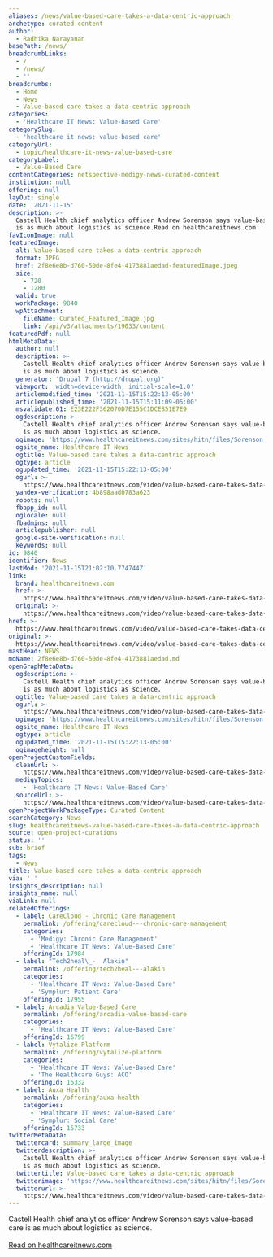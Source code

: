 ```yaml
---
aliases: /news/value-based-care-takes-a-data-centric-approach
archetype: curated-content
author:
  - Radhika Narayanan
basePath: /news/
breadcrumbLinks:
  - /
  - /news/
  - ''
breadcrumbs:
  - Home
  - News
  - Value-based care takes a data-centric approach
categories:
  - 'Healthcare IT News: Value-Based Care'
categorySlug:
  - 'healthcare it news: value-based care'
categoryUrl:
  - topic/healthcare-it-news-value-based-care
categoryLabel:
  - Value-Based Care
contentCategories: netspective-medigy-news-curated-content
institution: null
offering: null
layOut: single
date: '2021-11-15'
description: >-
  Castell Health chief analytics officer Andrew Sorenson says value-based care
  is as much about logistics as science.Read on healthcareitnews.com
favIconImage: null
featuredImage:
  alt: Value-based care takes a data-centric approach
  format: JPEG
  href: 2f8e6e8b-d760-50de-8fe4-4173881aedad-featuredImage.jpeg
  size:
    - 720
    - 1280
  valid: true
  workPackage: 9840
  wpAttachment:
    fileName: Curated_Featured_Image.jpg
    link: /api/v3/attachments/19033/content
featuredPdf: null
htmlMetaData:
  author: null
  description: >-
    Castell Health chief analytics officer Andrew Sorenson says value-based care
    is as much about logistics as science.
  generator: 'Drupal 7 (http://drupal.org)'
  viewport: 'width=device-width, initial-scale=1.0'
  articlemodified_time: '2021-11-15T15:22:13-05:00'
  articlepublished_time: '2021-11-15T15:11:09-05:00'
  msvalidate.01: E23E222F362070D7E155C1DCE851E7E9
  ogdescription: >-
    Castell Health chief analytics officer Andrew Sorenson says value-based care
    is as much about logistics as science.
  ogimage: 'https://www.healthcareitnews.com/sites/hitn/files/Sorenson.jpg'
  ogsite_name: Healthcare IT News
  ogtitle: Value-based care takes a data-centric approach
  ogtype: article
  ogupdated_time: '2021-11-15T15:22:13-05:00'
  ogurl: >-
    https://www.healthcareitnews.com/video/value-based-care-takes-data-centric-approach
  yandex-verification: 4b898aad0783a623
  robots: null
  fbapp_id: null
  oglocale: null
  fbadmins: null
  articlepublisher: null
  google-site-verification: null
  keywords: null
id: 9840
identifier: News
lastMod: '2021-11-15T21:02:10.774744Z'
link:
  brand: healthcareitnews.com
  href: >-
    https://www.healthcareitnews.com/video/value-based-care-takes-data-centric-approach
  original: >-
    https://www.healthcareitnews.com/video/value-based-care-takes-data-centric-approach
href: >-
  https://www.healthcareitnews.com/video/value-based-care-takes-data-centric-approach
original: >-
  https://www.healthcareitnews.com/video/value-based-care-takes-data-centric-approach
mastHead: NEWS
mdName: 2f8e6e8b-d760-50de-8fe4-4173881aedad.md
openGraphMetaData:
  ogdescription: >-
    Castell Health chief analytics officer Andrew Sorenson says value-based care
    is as much about logistics as science.
  ogtitle: Value-based care takes a data-centric approach
  ogurl: >-
    https://www.healthcareitnews.com/video/value-based-care-takes-data-centric-approach
  ogimage: 'https://www.healthcareitnews.com/sites/hitn/files/Sorenson.jpg'
  ogsite_name: Healthcare IT News
  ogtype: article
  ogupdated_time: '2021-11-15T15:22:13-05:00'
  ogimageheight: null
openProjectCustomFields:
  cleanUrl: >-
    https://www.healthcareitnews.com/video/value-based-care-takes-data-centric-approach
  medigyTopics:
    - 'Healthcare IT News: Value-Based Care'
  sourceUrl: >-
    https://www.healthcareitnews.com/video/value-based-care-takes-data-centric-approach
openProjectWorkPackageType: Curated Content
searchCategory: News
slug: healthcareitnews-value-based-care-takes-a-data-centric-approach
source: open-project-curations
status: ''
sub: brief
tags:
  - News
title: Value-based care takes a data-centric approach
via: ' '
insights_description: null
insights_name: null
viaLink: null
relatedOfferings:
  - label: CareCloud - Chronic Care Management
    permalink: /offering/carecloud---chronic-care-management
    categories:
      - 'Medigy: Chronic Care Management'
      - 'Healthcare IT News: Value-Based Care'
    offeringId: 17984
  - label: "Tech2heal\_-  Alakin"
    permalink: /offering/tech2heal---alakin
    categories:
      - 'Healthcare IT News: Value-Based Care'
      - 'Symplur: Patient Care'
    offeringId: 17955
  - label: Arcadia Value-Based Care
    permalink: /offering/arcadia-value-based-care
    categories:
      - 'Healthcare IT News: Value-Based Care'
    offeringId: 16799
  - label: Vytalize Platform
    permalink: /offering/vytalize-platform
    categories:
      - 'Healthcare IT News: Value-Based Care'
      - 'The Healthcare Guys: ACO'
    offeringId: 16332
  - label: Auxa Health
    permalink: /offering/auxa-health
    categories:
      - 'Healthcare IT News: Value-Based Care'
      - 'Symplur: Social Care'
    offeringId: 15733
twitterMetaData:
  twittercard: summary_large_image
  twitterdescription: >-
    Castell Health chief analytics officer Andrew Sorenson says value-based care
    is as much about logistics as science.
  twittertitle: Value-based care takes a data-centric approach
  twitterimage: 'https://www.healthcareitnews.com/sites/hitn/files/Sorenson.jpg'
  twitterurl: >-
    https://www.healthcareitnews.com/video/value-based-care-takes-data-centric-approach
---
```

<p>Castell Health chief analytics officer Andrew Sorenson says value-based care is as much about logistics as science.<br/><br/><a target="_blank" href=https://www.healthcareitnews.com/video/value-based-care-takes-data-centric-approach>Read on healthcareitnews.com</a></p>